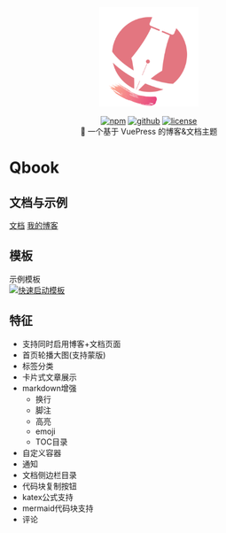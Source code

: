 <p align="center">
    <img width="180" src="docs\.vuepress\public\icon\android-chrome-512x512.png"  alt="logo">
</p>
<p align="center">
<a href="https://www.npmjs.com/package/vuepress-theme-qbook" target="_blank"><img src="https://img.shields.io/npm/v/vuepress-theme-qbook.svg?style=flat-square&amp;logo=npm" alt="npm" style="display: inline; margin: 0px;"></a> <a href="https://github.com/open17/vuepress-theme-qbook/tree/v0" target="_blank"><img src="https://img.shields.io/badge/GitHub-Qbook-26A2FF?style=flat-square&amp;logo=github" alt="github" style="display: inline; margin: 0px;"></a> <a href="https://github.com/open17/vuepress-theme-qbook/blob/v0/LICENSE" target="_blank"><img src="https://img.shields.io/badge/License-Apache_2.0-green?style=flat-square" alt="license" style="display: inline; margin: 0px;"></a><br/>
🍉 一个基于 VuePress  的博客&文档主题
</p>

# Qbook
## 文档与示例

[文档](https://qbook.open17.vip/)
[我的博客](https://blog-qbook.open17.vip/)
## 模板
示例模板  
[![快速启动模板](https://github-readme-stats.vercel.app/api/pin/?username=open17&repo=vuepress-theme-qbook-template)](https://github.com/open17/vuepress-theme-qbook-template)
## 特征
- 支持同时启用博客+文档页面
- 首页轮播大图(支持蒙版)
- 标签分类
- 卡片式文章展示
- markdown增强
  - 换行
  - 脚注
  - 高亮
  - emoji
  - TOC目录
- 自定义容器
- 通知
- 文档侧边栏目录
- 代码块复制按钮
- katex公式支持
- mermaid代码块支持
- 评论

